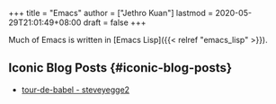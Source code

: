 +++
title = "Emacs"
author = ["Jethro Kuan"]
lastmod = 2020-05-29T21:01:49+08:00
draft = false
+++

Much of Emacs is written in [Emacs Lisp]({{< relref "emacs_lisp" >}}).

## Iconic Blog Posts {#iconic-blog-posts}

- [tour-de-babel - steveyegge2](https://sites.google.com/site/steveyegge2/tour-de-babel)
